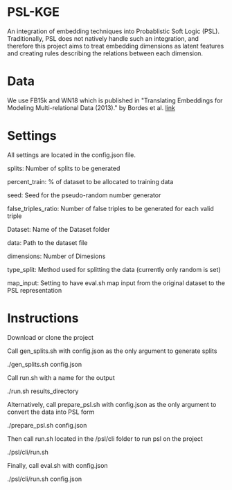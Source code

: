 # PSL-KGE

An integration of embedding techniques into Probablistic Soft Logic (PSL). Traditionally, PSL does not natively handle such an integration, and therefore this project aims to treat embedding dimensions as latent features and creating rules describing the relations between each dimension.

# Data

We use FB15k and WN18 which is published in "Translating Embeddings for Modeling Multi-relational Data (2013)." by Bordes et al. [link](https://www.hds.utc.fr/everest/doku.php?id=en:transe)

# Settings

All settings are located in the config.json file. 

splits:              Number of splits to be generated

percent_train:       % of dataset to be allocated to training data  

seed:                Seed for the pseudo-random number generator  

false_triples_ratio: Number of false triples to be generated for each valid triple  

Dataset:             Name of the Dataset folder  

data:                Path to the dataset file  

dimensions:          Number of Dimesions  

type_split:          Method used for splitting the data (currently only random is set)  

map_input:           Setting to have eval.sh map input from the original dataset to the PSL representation

# Instructions

Download or clone the project

Call gen_splits.sh with config.json as the only argument to generate splits

./gen_splits.sh config.json

Call run.sh with a name for the output

./run.sh results_directory

Alternatively, call prepare_psl.sh with config.json as the only argument to convert the data into PSL form

./prepare_psl.sh config.json

Then call run.sh located in the /psl/cli folder to run psl on the project

./psl/cli/run.sh

Finally, call eval.sh with config.json

./psl/cli/run.sh config.json
